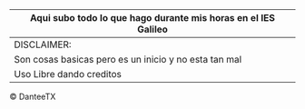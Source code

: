 
|Aqui subo todo lo que hago durante mis horas en el IES Galileo |
|---------------------------------------------------------------|
|DISCLAIMER:                                                    |
|Son cosas basicas pero es un inicio y  no esta tan mal         | 
|Uso Libre dando creditos                                       |

© DanteeTX
